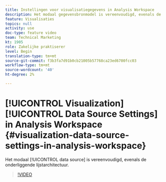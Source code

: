 ```yaml
---
title: Instellingen voor visualisatiegegevens in Analysis Workspace
description: Het modaal gegevensbronmodel is vereenvoudigd, evenals de onderliggende lijstarchitectuur.
feature: Visualisaties
topics: null
activity: use
doc-type: feature video
team: Technical Marketing
kt: 1905
role: Zakelijke praktiserer
level: Begin
translation-type: tm+mt
source-git-commit: f3b3fa7d91b0cb21005b57768ca23ed6700fcc03
workflow-type: tm+mt
source-wordcount: '40'
ht-degree: 2%

---
```



# [!UICONTROL Visualization] [!UICONTROL Data Source Settings] in Analysis Workspace  {#visualization-data-source-settings-in-analysis-workspace}

Het modaal [!UICONTROL data source] is vereenvoudigd, evenals de onderliggende lijstarchitectuur.

>[!VIDEO](https://video.tv.adobe.com/v/23729/?quality=12)
